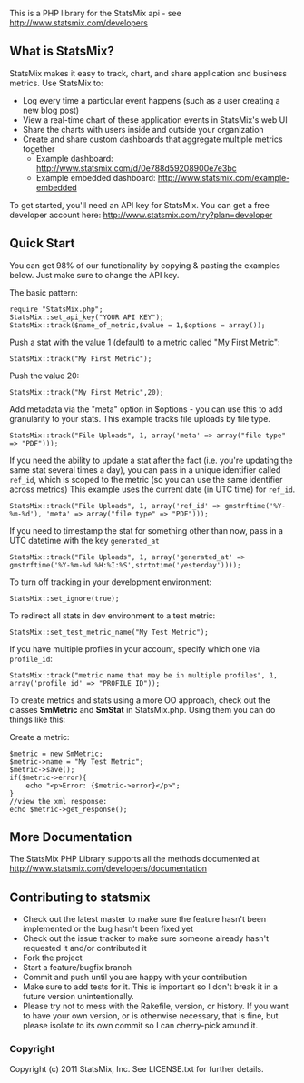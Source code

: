 This is a PHP library for the StatsMix api - see http://www.statsmix.com/developers

## What is StatsMix?

StatsMix makes it easy to track, chart, and share application and business metrics. Use StatsMix to:

* Log every time a particular event happens (such as a user creating a new blog post)
* View a real-time chart of these application events in StatsMix's web UI
* Share the charts with users inside and outside your organization
* Create and share custom dashboards that aggregate multiple metrics together
    * Example dashboard: http://www.statsmix.com/d/0e788d59208900e7e3bc
    * Example embedded dashboard: http://www.statsmix.com/example-embedded

To get started, you'll need an API key for StatsMix. You can get a free developer account here: http://www.statsmix.com/try?plan=developer

## Quick Start

You can get 98% of our functionality by copying & pasting the examples below. Just make sure to change the API key. 

The basic pattern:

	require "StatsMix.php";
	StatsMix::set_api_key("YOUR API KEY");
	StatsMix::track($name_of_metric,$value = 1,$options = array());

Push a stat with the value 1 (default) to a metric called "My First Metric":

	StatsMix::track("My First Metric");

Push the value 20:

	StatsMix::track("My First Metric",20);

Add metadata via the "meta" option in $options - you can use this to add granularity to your stats. This example tracks file uploads by file type.

	StatsMix::track("File Uploads", 1, array('meta' => array("file type" => "PDF")));

If you need the ability to update a stat after the fact (i.e. you're updating the same stat several times a day),  you can pass in a unique identifier called `ref_id`, which is scoped to the metric (so you can use the same identifier across metrics) This example uses the current date (in UTC time) for `ref_id`.

	StatsMix::track("File Uploads", 1, array('ref_id' => gmstrftime('%Y-%m-%d'), 'meta' => array("file type" => "PDF")));

If you need to timestamp the stat for something other than now, pass in a UTC datetime with the key `generated_at`

	StatsMix::track("File Uploads", 1, array('generated_at' => gmstrftime('%Y-%m-%d %H:%I:%S',strtotime('yesterday'))));

To turn off tracking in your development environment:

	StatsMix::set_ignore(true);

To redirect all stats in dev environment to a test metric:

	StatsMix::set_test_metric_name("My Test Metric");

If you have multiple profiles in your account, specify which one via `profile_id`:

	StatsMix::track("metric name that may be in multiple profiles", 1, array('profile_id' => "PROFILE_ID"));

To create metrics and stats using a more OO approach, check out the classes **SmMetric** and **SmStat** in StatsMix.php. Using them you can do things like this:

Create a metric:

	$metric = new SmMetric;
	$metric->name = "My Test Metric";
	$metric->save();
	if($metric->error){
		echo "<p>Error: {$metric->error}</p>";
	}
	//view the xml response:
	echo $metric->get_response();

## More Documentation

The StatsMix PHP Library supports all the methods documented at http://www.statsmix.com/developers/documentation



## Contributing to statsmix
 
* Check out the latest master to make sure the feature hasn't been implemented or the bug hasn't been fixed yet
* Check out the issue tracker to make sure someone already hasn't requested it and/or contributed it
* Fork the project
* Start a feature/bugfix branch
* Commit and push until you are happy with your contribution
* Make sure to add tests for it. This is important so I don't break it in a future version unintentionally.
* Please try not to mess with the Rakefile, version, or history. If you want to have your own version, or is otherwise necessary, that is fine, but please isolate to its own commit so I can cherry-pick around it.


### Copyright

Copyright (c) 2011 StatsMix, Inc. See LICENSE.txt for further details.